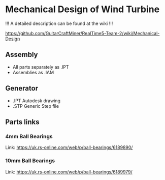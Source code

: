 # Mechanical Design of Wind Turbine

!!! A detailed description can be found at the wiki !!!

https://github.com/GuitarCraftMiner/RealTime5-Team-2/wiki/Mechanical-Design

## Assembly
* All parts separately as .IPT
* Assemblies as .IAM

## Generator
* .IPT Autodesk drawing
* .STP Generic Step file

## Parts links

### 4mm Ball Bearings
Link: https://uk.rs-online.com/web/p/ball-bearings/6189890/
### 10mm Ball Bearings
Link: https://uk.rs-online.com/web/p/ball-bearings/6189979/
